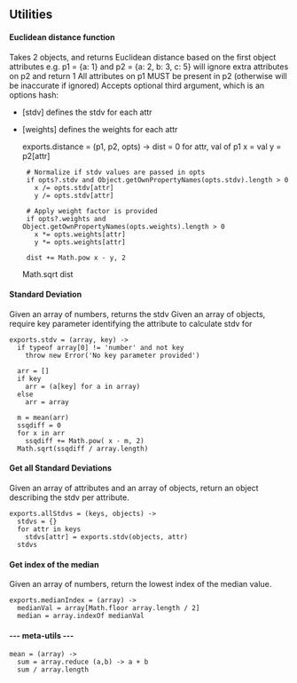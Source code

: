 Utilities
-------------------------

####  Euclidean distance function

Takes 2 objects, and returns Euclidean distance based on the first object attributes
e.g. p1 = {a: 1} and p2 = {a: 2, b: 3, c: 5} will ignore extra attributes on p2 and return 1
All attributes on p1 MUST be present in p2 (otherwise will be inaccurate if ignored)
Accepts optional third argument, which is an options hash:
 - [stdv] defines the stdv for each attr
 - [weights] defines the weights for each attr

    exports.distance = (p1, p2, opts) ->
      dist = 0
      for attr, val of p1
        x = val
        y = p2[attr]

        # Normalize if stdv values are passed in opts
        if opts?.stdv and Object.getOwnPropertyNames(opts.stdv).length > 0
          x /= opts.stdv[attr]
          y /= opts.stdv[attr]

        # Apply weight factor is provided
        if opts?.weights and Object.getOwnPropertyNames(opts.weights).length > 0
          x *= opts.weights[attr]
          y *= opts.weights[attr]

        dist += Math.pow x - y, 2
      Math.sqrt dist

####  Standard Deviation

Given an array of numbers, returns the stdv
Given an array of objects, require key parameter identifying the attribute to calculate stdv for

    exports.stdv = (array, key) ->
      if typeof array[0] != 'number' and not key
        throw new Error('No key parameter provided')

      arr = []
      if key
        arr = (a[key] for a in array)
      else
        arr = array

      m = mean(arr)
      ssqdiff = 0
      for x in arr
        ssqdiff += Math.pow( x - m, 2)
      Math.sqrt(ssqdiff / array.length)

#### Get all Standard Deviations

Given an array of attributes and an array of objects, return an object describing the stdv per attribute.

    exports.allStdvs = (keys, objects) ->
      stdvs = {}
      for attr in keys
        stdvs[attr] = exports.stdv(objects, attr)
      stdvs

#### Get index of the median

Given an array of numbers, return the lowest index of the median value.

    exports.medianIndex = (array) ->
      medianVal = array[Math.floor array.length / 2]
      median = array.indexOf medianVal

#### ---  meta-utils  ---

    mean = (array) ->
      sum = array.reduce (a,b) -> a + b
      sum / array.length
